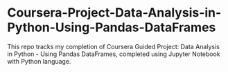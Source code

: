 # Coursera-Project-Data-Analysis-in-Python-Using-Pandas-DataFrames
This repo tracks my completion of Coursera Guided Project: Data Analysis in Python - Using Pandas DataFrames, completed using Jupyter Notebook with Python language.
